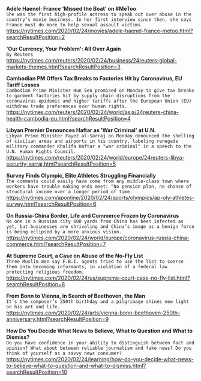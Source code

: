 **Adèle Haenel: France ‘Missed the Boat’ on #MeToo**\
`She was the first high-profile actress to speak out over abuse in the country’s movie business. In her first interview since then, she says France must do more to help sexual assault victims.`\
https://nytimes.com/2020/02/24/movies/adele-haenel-france-metoo.html?searchResultPosition=2

**'Our Currency, Your Problem': All Over Again**\
`By Reuters`\
https://nytimes.com/reuters/2020/02/24/business/24reuters-global-markets-themes.html?searchResultPosition=3

**Cambodian PM Offers Tax Breaks to Factories Hit by Coronavirus, EU Tariff Losses**\
`Cambodian Prime Minister Hun Sen promised on Monday to give tax breaks to garment factories hit by supply chain disruptions from the coronavirus epidemic and higher tariffs after the European Union (EU) withdrew trade preferences over human rights.`\
https://nytimes.com/reuters/2020/02/24/world/asia/24reuters-china-health-cambodia-eu.html?searchResultPosition=4

**Libyan Premier Denounces Haftar as 'War Criminal' at U.N.**\
`Libyan Prime Minister Fayez al-Sarraj on Monday denounced the shelling of civilian areas and airports in his country, labeling renegade military commander Khalifa Haftar a "war criminal" in a speech to the U.N. Human Rights Council.`\
https://nytimes.com/reuters/2020/02/24/world/europe/24reuters-libya-security-sarraj.html?searchResultPosition=5

**Survey Finds Olympic, Elite Athletes Struggling Financially**\
`The comments could easily have come from any middle-class town where workers have trouble making ends meet: “No pension plan, no chance of structural income over a longer period of time.`\
https://nytimes.com/aponline/2020/02/24/sports/olympics/ap-oly-athletes-survey.html?searchResultPosition=6

**On Russia-China Border, Life and Commerce Frozen by Coronavirus**\
`No one in a Russian city 600 yards from China has been infected as yet, but businesses are shriveling and China’s image as a benign force is being eclipsed by a more anxious vision.`\
https://nytimes.com/2020/02/24/world/europe/coronavirus-russia-china-commerce.html?searchResultPosition=7

**At Supreme Court, a Case on Abuse of the No-Fly List**\
`Three Muslim men say F.B.I. agents tried to use the list to coerce them into becoming informants, in violation of a federal law protecting religious freedom.`\
https://nytimes.com/2020/02/24/us/supreme-court-case-no-fly-list.html?searchResultPosition=8

**From Bonn to Vienna, in Search of Beethoven, the Man**\
`It’s the composer’s 250th birthday and a pilgrimage shines new light on his art and life.`\
https://nytimes.com/2020/02/24/arts/vienna-bonn-beethoven-250th-anniversary.html?searchResultPosition=9

**How Do You Decide What News to Believe, What to Question and What to Dismiss?**\
`Do you have confidence in your ability to distinguish between fact and opinion? What about between reliable journalism and fake news? Do you think of yourself as a savvy news consumer?`\
https://nytimes.com/2020/02/24/learning/how-do-you-decide-what-news-to-believe-what-to-question-and-what-to-dismiss.html?searchResultPosition=10

